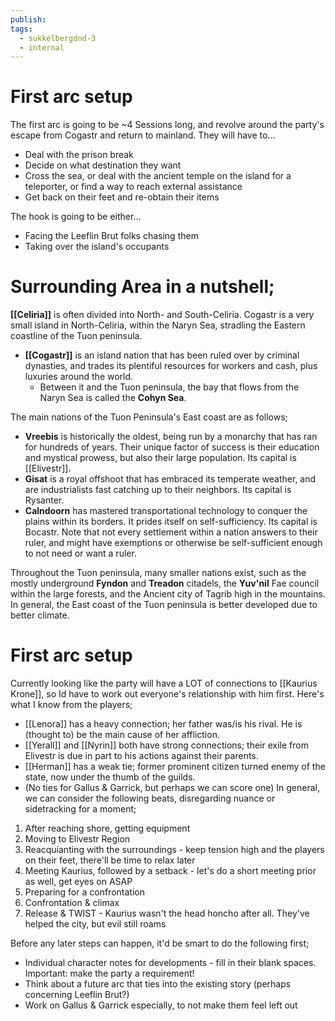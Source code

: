 ```yaml
---
publish: 
tags:
  - sukkelbergdnd-3
  - internal
---
```

# First arc setup
The first arc is going to be ~4 Sessions long, and revolve around the party's escape from Cogastr and return to mainland. They will have to...
- Deal with the prison break
- Decide on what destination they want
- Cross the sea, or deal with the ancient temple on the island for a teleporter, or find a way to reach external assistance
- Get back on their feet and re-obtain their items

The hook is going to be either...
- Facing the Leeflin Brut folks chasing them 
- Taking over the island's occupants

# Surrounding Area in a nutshell;
**[[Celiria]]** is often divided into North- and South-Celiria. Cogastr is a very small island in North-Celiria, within the Naryn Sea, stradling the Eastern coastline of the Tuon peninsula.
- **[[Cogastr]]** is an island nation that has been ruled over by criminal dynasties, and trades its plentiful resources for workers and cash, plus luxuries around the world.
	- Between it and the Tuon peninsula, the bay that flows from the Naryn Sea is called the **Cohyn Sea**.

The main nations of the Tuon Peninsula's East coast are as follows;
- **Vreebis** is historically the oldest, being run by a monarchy that has ran for hundreds of years. Their unique factor of success is their education and mystical prowess, but also their large population. Its capital is [[Elivestr]]. 
- **Gisat** is a royal offshoot that has embraced its temperate weather, and are industrialists fast catching up to their neighbors. Its capital is Rysanter.
- **Calndoorn** has mastered transportational technology to conquer the plains within its borders. It prides itself on self-sufficiency. Its capital is Bocastr.
Note that not every settlement within a nation answers to their ruler, and might have exemptions or otherwise be self-sufficient enough to not need or want a ruler.

Throughout the Tuon peninsula, many smaller nations exist, such as the mostly underground **Fyndon** and **Treadon** citadels, the **Yuv'nil** Fae council within the large forests, and the Ancient city of Tagrib high in the mountains. 
In general, the East coast of the Tuon peninsula is better developed due to better climate.
# First arc setup
Currently looking like the party will have a LOT of connections to [[Kaurius Krone]], so Id have to work out everyone's relationship with him first.  Here's what I know from the players;
- [[Lenora]] has a heavy connection; her father was/is his rival. He is (thought to) be the main cause of her affliction.
- [[Yerall]] and [[Nyrin]] both have strong connections; their exile from Elivestr is due in part to his actions against their parents.
- [[Herman]] has a weak tie; former prominent citizen turned enemy of the state, now under the thumb of the guilds.
- (No ties for Gallus & Garrick, but perhaps we can score one)
In general, we can consider the following beats, disregarding nuance or sidetracking for a moment;
1. After reaching shore, getting equipment
2. Moving to Elivestr Region
3. Reacquianting with the surroundings - keep tension high and the players on their feet, there'll be time to relax later
4. Meeting Kaurius, followed by a setback - let's do a short meeting prior as well, get eyes on ASAP
5. Preparing for a confrontation
6. Confrontation & climax
7. Release & TWIST - Kaurius wasn't the head honcho after all. They've helped the city, but evil still roams

Before any later steps can happen, it'd be smart to do the following first;
- Individual character notes for developments - fill in their blank spaces. Important: make the party a requirement!
- Think about a future arc that ties into the existing story (perhaps concerning Leeflin Brut?)
- Work on Gallus & Garrick especially, to not make them feel left out